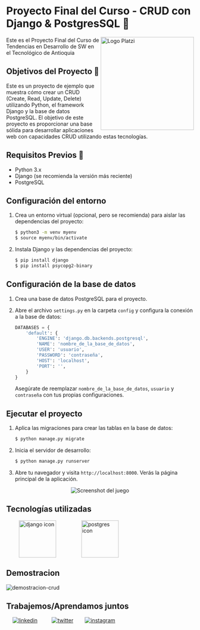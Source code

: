 # Proyecto Final del Curso - CRUD con Django & PostgresSQL 🐍
<a
	href="https://www.tdea.edu.co/">
	<img src="https://www.redttu.edu.co/es/wp-content/uploads/2015/12/16.-TDEA.png" alt="Logo Platzi" width="250px" align="right"/>
</a>

Este es el Proyecto Final del Curso de Tendencias en Desarrollo de SW en el Tecnológico de Antioquia

## Objetivos del Proyecto 🎯
Este es un proyecto de ejemplo que muestra cómo crear un CRUD (Create, Read, Update, Delete) utilizando Python, el framework Django y la base de datos PostgreSQL. El objetivo de este proyecto es proporcionar una base sólida para desarrollar aplicaciones web con capacidades CRUD utilizando estas tecnologías.


## Requisitos Previos 📁
- Python 3.x
- Django (se recomienda la versión más reciente)
- PostgreSQL

## Configuración del entorno

1. Crea un entorno virtual (opcional, pero se recomienda) para aislar las dependencias del proyecto:

   ```bash
   $ python3 -m venv myenv
   $ source myenv/bin/activate
   ```

2. Instala Django y las dependencias del proyecto:

   ```bash
   $ pip install django
   $ pip install psycopg2-binary
   ```

## Configuración de la base de datos

1. Crea una base de datos PostgreSQL para el proyecto.

2. Abre el archivo `settings.py` en la carpeta `config` y configura la conexión a la base de datos:

   ```python
   DATABASES = {
       'default': {
           'ENGINE': 'django.db.backends.postgresql',
           'NAME': 'nombre_de_la_base_de_datos',
           'USER': 'usuario',
           'PASSWORD': 'contraseña',
           'HOST': 'localhost',
           'PORT': '',
       }
   }
   ```

   Asegúrate de reemplazar `nombre_de_la_base_de_datos`, `usuario` y `contraseña` con tus propias configuraciones.

## Ejecutar el proyecto

1. Aplica las migraciones para crear las tablas en la base de datos:

   ```bash
   $ python manage.py migrate
   ```

2. Inicia el servidor de desarrollo:

   ```bash
   $ python manage.py runserver
   ```

3. Abre tu navegador y visita `http://localhost:8000`. Verás la página principal de la aplicación.
<div style="text-align: center">
	<img src="./assets/readme/gif-game.gif" alt="Screenshot del juego">
</div>

## Tecnologías utilizadas

<div style="
	display: grid;
	grid-template-columns: repeat(3, 1fr);
	place-items: center;
">
	<img src="https://icon-library.com/images/django-icon/django-icon-0.jpg" alt="django icon"  width="100px">
  <img src="https://upload.wikimedia.org/wikipedia/commons/thumb/2/29/Postgresql_elephant.svg/800px-Postgresql_elephant.svg.png" alt="postgres icon"  width="100px">
</div>

## Demostracion
![demostracion-crud](https://github.com/luismiguelro/curso-tendencias-sw/assets/101124184/b7a45963-4a7e-42ea-819d-b384c3323841)


## Trabajemos/Aprendamos juntos
<div style="
	display: grid;
	grid-template-columns: repeat(5, 1fr);
	place-items: center;">

 <a href="https://linkedin.com/in/luis-miguel-rodríguez-399292215" target="_blank">
<img src=https://img.shields.io/badge/linkedin-%231E77B5.svg?&style=for-the-badge&logo=linkedin&logoColor=white alt=linkedin style="margin-bottom: 5px;" />
</a>
<a href="https://twitter.com/luismiguelro_" target="_blank">
<img src=https://img.shields.io/badge/twitter-%2300acee.svg?&style=for-the-badge&logo=twitter&logoColor=white alt=twitter style="margin-bottom: 5px;" />
</a>
<a href="https://instagram.com/luismiguelro_" target="_blank">
<img src=https://img.shields.io/badge/instagram-%23000000.svg?&style=for-the-badge&logo=instagram&logoColor=white alt=instagram style="margin-bottom: 5px;" />
</a>  
</div>
